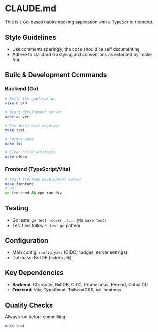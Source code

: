 # CLAUDE.md

This is a Go-based habits tracking application with a TypeScript frontend.

## Style Guidelines
- Use comments sparingly, the code should be self documenting
- Adhere to standard Go styling and conventions as enforced by 'make fmt'

## Build & Development Commands

### Backend (Go)
```bash
# Build the application
make build

# Start development server
make server

# Run tests with coverage
make test

# Format code
make fmt

# Clean build artifacts
make clean
```

### Frontend (TypeScript/Vite)
```bash
# Start frontend development server
make frontend
# OR
cd frontend && npm run dev
```

## Testing
- Go tests: `go test -cover ./...` (via `make test`)
- Test files follow `*_test.go` pattern

## Configuration
- Main config: `config.yaml` (OIDC, nudges, server settings)
- Database: BoltDB (`habits.db`)

## Key Dependencies
- **Backend**: Chi router, BoltDB, OIDC, Prometheus, Resend, Cobra CLI
- **Frontend**: Vite, TypeScript, TailwindCSS, cal-heatmap

## Quality Checks
Always run before committing:
```bash
make test
```
